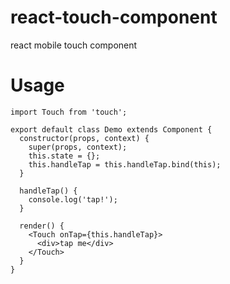 # react-touch-component
react mobile touch component

# Usage

```
import Touch from 'touch';

export default class Demo extends Component {
  constructor(props, context) {
    super(props, context);
    this.state = {};
    this.handleTap = this.handleTap.bind(this);
  }
  
  handleTap() {
    console.log('tap!');
  }
  
  render() {
    <Touch onTap={this.handleTap}>
      <div>tap me</div>
    </Touch>
  }
}
```
